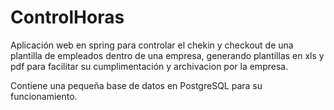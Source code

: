 # ControlHoras

Aplicación web en spring para controlar el chekin y checkout de una plantilla de empleados dentro de una empresa, generando plantillas en xls y pdf para facilitar su cumplimentación y archivacion por la empresa.

Contiene una pequeña base de datos en PostgreSQL para su funcionamiento.
